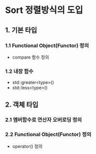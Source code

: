 # Sort 정렬방식의 도입

## 1. 기본 타입

### 1.1 Functional Object(Functor) 정의
  - compare 함수 정의

### 1.2 내장 함수
  - std::greater\<type\>()
  - std::less\<type\>()

## 2. 객체 타입

### 2.1 멤버함수로 연산자 오버로딩 정의

### 2.2 Functional Object(Functor) 정의
  - operator() 정의
